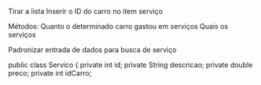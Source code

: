 Tirar a lista
Inserir o ID do carro no item serviço

Métodos:
Quanto o determinado carro gastou em serviços
Quais os serviços

Padronizar entrada de dados para busca de serviço


public class Servico {
    private int id;
    private String descricao;
    private double preco;
    private int idCarro;
